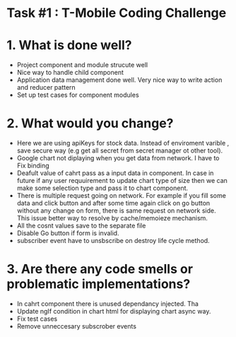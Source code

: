 # Task #1 : T-Mobile Coding Challenge

# 1. What is done well?
  - Project component and module strucute well
  - Nice way to handle child component
  -	Application data management done well. Very nice way to write action and reducer pattern
  - Set up test cases for component modules


# 2. What would you change?
  -	 Here we are using apiKeys for stock data. Instead of enviroment varible , save secure way (e.g get all secret from secret           manager ot other tool).
  -	 Google chart not diplaying when you get data from network. I have to Fix binding
  -	  Deafult value of cahrt pass as a input data in component. In case in future if any user requuirement to update chart type of      size then we can make some selection type and pass it to chart component.
  - There is multiple request going on network. For example if you fill some data and click button  and after some time again click on
     go button without any change on form, there is same request on network side. This issue better way to resolve  by cache/memoieze mechanism.
  -  All the cosnt values save to the separate file 
  -   Disable Go button if form is invalid.
  -  subscriber event have to unsbscribe on destroy life cycle method.


# 3. Are there any code smells or problematic implementations?
  -	 In cahrt component there is unused dependancy injected. Tha
  -	 Update ngIf condition in chart html for displaying chart async way.
  -  Fix test cases
  -  Remove unneccesary subscrober events